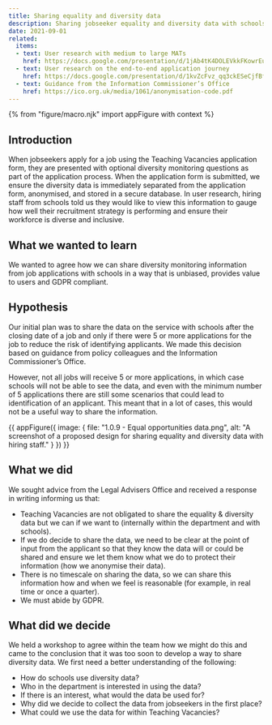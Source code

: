 ```yaml
---
title: Sharing equality and diversity data
description: Sharing jobseeker equality and diversity data with schools.
date: 2021-09-01
related:
  items:
  - text: User research with medium to large MATs
    href: https://docs.google.com/presentation/d/1jAb4tK4DOLEVkkFKowrEu5ibSYmBmpNizT3BR9s9QAU/edit#slide=id.ge6f7064364_0_347
  - text: User research on the end-to-end application journey
    href: https://docs.google.com/presentation/d/1kvZcFvz_qq3ckESeCjfBf7xaWdpE_HGc67pjACv9ipk/edit#slide=id.gb6d7927eb0_0_196
  - text: Guidance from the Information Commissioner’s Office
    href: https://ico.org.uk/media/1061/anonymisation-code.pdf
---
```


{% from "figure/macro.njk" import appFigure with context %}

## Introduction

When jobseekers apply for a job using the Teaching Vacancies application form, they are presented with optional diversity monitoring questions as part of the application process. When the application form is submitted, we ensure the diversity data is immediately separated from the application form, anonymised, and stored in a secure database. In user research, hiring staff from schools told us they would like to view this information to gauge how well their recruitment strategy is performing and ensure their workforce is diverse and inclusive.

##  What we wanted to learn

We wanted to agree how we can share diversity monitoring information from job applications with schools in a way that is unbiased, provides value to users and GDPR compliant.

##  Hypothesis

Our initial plan was to share the data on the service with schools after the closing date of a job and only if there were 5 or more applications for the job to reduce the risk of identifying applicants. We made this decision based on guidance from policy colleagues and the Information Commissioner’s Office.

However, not all jobs will receive 5 or more applications, in which case schools will not be able to see the data, and even with the minimum number of 5 applications there are still some scenarios that could lead to identification of an applicant. This meant that in a lot of cases, this would not be a useful way to share the information.

{{ appFigure({
  image: {
    file: "1.0.9 - Equal opportunities data.png",
    alt: "A screenshot of a proposed design for sharing equality and diversity data with hiring staff."
  }
}) }}

## What we did

We sought advice from the Legal Advisers Office and received a response in writing informing us that:

* Teaching Vacancies are not obligated to share the equality & diversity data but we can if we want to (internally within the department and with schools).
* If we do decide to share the data, we need to be clear at the point of input from the applicant so that they know the data will or could be shared and ensure we let them know what we do to protect their information (how we anonymise their data).
* There is no timescale on sharing the data, so we can share this information how and when we feel is reasonable (for example, in real time or once a quarter).
* We must abide by GDPR.

## What did we decide

We held a workshop to agree within the team how we might do this and came to the conclusion that it was too soon to develop a way to share diversity data. We first need a better understanding of the following:

* How do schools use diversity data?
* Who in the department is interested in using the data?
* If there is an interest, what would the data be used for?
* Why did we decide to collect the data from jobseekers in the first place?
* What could we use the data for within Teaching Vacancies?
